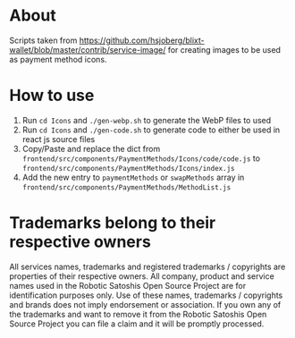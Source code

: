 # About

Scripts taken from https://github.com/hsjoberg/blixt-wallet/blob/master/contrib/service-image/ for creating images to be used as payment method icons.

# How to use

1. Run `cd Icons` and `./gen-webp.sh` to generate the WebP files to used
2. Run `cd Icons` and `./gen-code.sh` to generate code to either be used in react js source files
3. Copy/Paste and replace the dict from `frontend/src/components/PaymentMethods/Icons/code/code.js` to `frontend/src/components/PaymentMethods/Icons/index.js`
4. Add the new entry to `paymentMethods` or `swapMethods` array in `frontend/src/components/PaymentMethods/MethodList.js`

# Trademarks belong to their respective owners

All services names, trademarks and registered trademarks / copyrights are properties of their respective owners. All company, product and service names used in the Robotic Satoshis Open Source Project are for identification purposes only. Use of these names, trademarks / copyrights and brands does not imply endorsement or association. If you own any of the trademarks and want to remove it from the Robotic Satoshis Open Source Project you can file a claim and it will be promptly processed.
